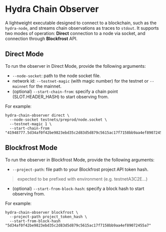 # Hydra Chain Observer

A lightweight executable designed to connect to a blockchain, such as the `hydra-node`, and streams chain observations as traces to `stdout`.
It supports two modes of operation: **Direct** connection to a node via socket, and connection through **Blockfrost** API.

## Direct Mode

To run the observer in Direct Mode, provide the following arguments:
- `--node-socket`: path to the node socket file.
- network id: `--testnet-magic` (with magic number) for the testnet or `--mainnet` for the mainnet.
- (optional) `--start-chain-from`: specify a chain point (SLOT.HEADER_HASH) to start observing from.

For example:

``` shell
hydra-chain-observer direct \
  --node-socket testnets/preprod/node.socket \
  --testnet-magic 1 \
  --start-chain-from "41948777.5d34af0f42be9823ebd35c2d83d5d879c5615ac17f7158bb9aa4ef89072455a7"
```


## Blockfrost Mode

To run the observer in Blockfrost Mode, provide the following arguments:
- `--project-path`: file path to your Blockfrost project API token hash.
> expected to be prefixed with environment (e.g. testnetA3C2E...)
- (optional) `--start-from-block-hash`: specify a block hash to start observing from.

For example:

``` shell
hydra-chain-observer blockfrost \
  --project-path project_token_hash \
  --start-from-block-hash "5d34af0f42be9823ebd35c2d83d5d879c5615ac17f7158bb9aa4ef89072455a7"
```

